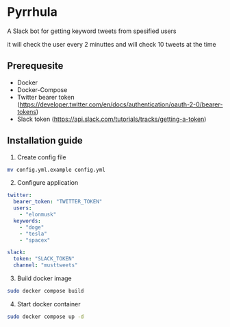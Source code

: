 # Pyrrhula

A Slack bot for getting keyword tweets from spesified users

it will check the user every 2 minuttes and will check 10 tweets at the time 


## Prerequesite

* Docker
* Docker-Compose
* Twitter bearer token (https://developer.twitter.com/en/docs/authentication/oauth-2-0/bearer-tokens)
* Slack token (https://api.slack.com/tutorials/tracks/getting-a-token)

## Installation guide

1. Create config file
```bash
mv config.yml.example config.yml
```

2. Configure application

```yaml
twitter:
  bearer_token: "TWITTER_TOKEN"
  users:
    - "elonmusk"
  keywords:
    - "doge"
    - "tesla"
    - "spacex"

slack:
  token: "SLACK_TOKEN"
  channel: "musttweets"
```
3. Build docker image
```bash
sudo docker compose build
```

4. Start docker container
```bash
sudo docker compose up -d
```


